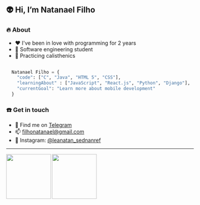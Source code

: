 ## 👽 Hi, I’m Natanael Filho
### 🔥 About

+ ❤️ I've been in love with programming for 2 years
+ 📙 Software engineering student
+ 💪 Practicing calisthenics

```Python
  
  Natanael Filho = {
    "code": ["C", "Java", "HTML 5", "CSS"],
    "learningAbout" : ["JavaScript", "React.js", "Python", "Django"],
    "currentGoal": "Learn more about mobile development"
  }

```

### ☎️ Get in touch
+ 📲 Find me on [Telegram](https://t.me/NatanaelFernandesCoelhoFilho)
+ 📫 filhonatanael@gmail.com
+ 📱 Instagram: [@leanatan_sednanref](https://www.instagram.com/leanatan_sednanref/)
---


<a href="https://github.com/francisco1code/github-readme-statst">
  <img align="left"  height='120px' src="https://github-readme-stats.vercel.app/api?username=fernandes-natanael&show_icons=true&theme=dracula" />
</a>

<a href="https://github.com/francisco1code/github-readme-stats">
  <img align="left" height='120px' src="https://github-readme-stats.vercel.app/api/top-langs/?username=fernandes-natanael&hide=jupyter%20notebook,html&layout=compact&theme=dracula" />
</a>
